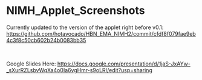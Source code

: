 # NIMH_Applet_Screenshots

Currently updated to the version of the applet right before v0.1: https://github.com/hotavocado/HBN_EMA_NIMH2/commit/cfdf8f079fae9eb4c3f8c50cb602b24b0083bb35

<br/>

Google Slides Here: https://docs.google.com/presentation/d/1jaS-JxAYw-_sXurRZLsbvWqXa4o0Ia6vgHmr-s9oLRI/edit?usp=sharing
